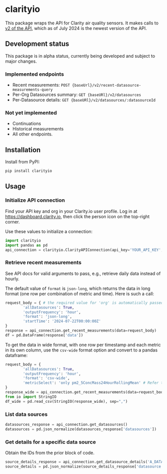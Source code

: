# clarityio

This package wraps the API for Clarity air quality sensors.  It makes calls to [v2 of the API](https://api-guide.clarity.io/), which as of July 2024 is the newest version of the API.


## Development status

This package is in alpha status, currently being developed and subject to major changes. 

### Implemented endpoints

- Recent measurements: `POST {baseUrl}/v2/recent-datasource-measurements-query `
- Per-Org Datasources summary: `GET {baseURl}/v2/datasources`
- Per-Datasource details: `GET {baseURl}/v2/datasources/:datasourceId `

### Not yet implemented

- Continuations
- Historical measurements
- All other endpoints.


## Installation

Install from PyPI:
```
pip install clarityio
```

## Usage

### Initialize API connection

Find your API key and org in your Clarity.io user profile.  Log in at https://dashboard.clarity.io, then click the person icon on the top-right corner.

Use these values to initialize a connection:

```python
import clarityio
import pandas as pd
api_connection = clarityio.ClarityAPIConnection(api_key='YOUR_API_KEY', org='YOUR_ORG')
```

### Retrieve recent measurements

See API docs for valid arguments to pass, e.g., retrieve daily data instead of hourly.

The default value of `format` is `json-long`, which returns the data in long format (one row per combination of metric and time).  Here is such a call:

```python
request_body = { # the required value for 'org' is automatically passed from the connection object
        'allDatasources': True,
        'outputFrequency': 'hour',
        'format': 'json-long',
        'startTime': '2024-07-22T00:00:00Z'
}
response = api_connection.get_recent_measurements(data=request_body)
df = pd.DataFrame(response['data'])
```

To get the data in wide format, with one row per timestamp and each metric in its own column, use the `csv-wide` format option and convert to a pandas dataframe:

```python
request_body = {
        'allDatasources': True,
        'outputFrequency': 'hour',
        'format': 'csv-wide',
        'metricSelect': 'only pm2_5ConcMass24HourRollingMean' # Refer to API documentation for metric selection
}
response_wide = api_connection.get_recent_measurements(data=request_body)
from io import StringIO
df_wide = pd.read_csv(StringIO(response_wide), sep=",")
```

### List data sources
```python
datasources_response = api_connection.get_datasources()
datasources = pd.json_normalize(datasources_response['datasources'])
```

### Get details for a specific data source

Obtain the IDs from the prior block of code.
```python
source_details_response = api_connection.get_datasource_details('A_DATA_SOURCE_ID')
source_details = pd.json_normalize(source_details_response['datasource'])
```